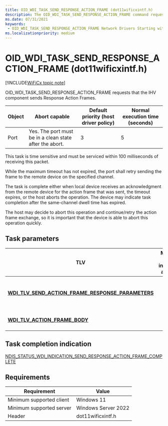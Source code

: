 ```yaml
---
title: OID_WDI_TASK_SEND_RESPONSE_ACTION_FRAME (dot11wificxintf.h)
description: The OID_WDI_TASK_SEND_RESPONSE_ACTION_FRAME command requests that the IHV component sends Response Action Frames.
ms.date: 07/31/2021
keywords:
 - OID_WDI_TASK_SEND_RESPONSE_ACTION_FRAME Network Drivers Starting with Windows Vista
ms.localizationpriority: medium
---
```


# OID\_WDI\_TASK\_SEND\_RESPONSE\_ACTION\_FRAME (dot11wificxintf.h)

[!INCLUDE[WiFiCx topic note](../includes/wificx-version-warning.md)]


OID\_WDI\_TASK\_SEND\_RESPONSE\_ACTION\_FRAME requests that the IHV component sends Response Action Frames.

| Object | Abort capable                                           | Default priority (host driver policy) | Normal execution time (seconds) |
|--------|---------------------------------------------------------|---------------------------------------|---------------------------------|
| Port   | Yes. The port must be in a clean state after the abort. | 3                                     | 5                               |

 

This task is time sensitive and must be serviced within 100 milliseconds of receiving this packet.

While the maximum timeout has not expired, the port shall retry sending the frame to the remote device on the specified channel.

The task is complete either when local device receives an acknowledgment from the remote device for the action frame that was sent, the timeout expires, or the host aborts the operation. The device may indicate task completion after the same-channel dwell time has expired.

The host may decide to abort this operation and continue/retry the action frame exchange, so it is important that the device is able to abort this operation quickly.

## Task parameters


| TLV                                                                                                               | Multiple TLV instances allowed | Optional | Description                                      |
|-------------------------------------------------------------------------------------------------------------------|--------------------------------|----------|--------------------------------------------------|
| [**WDI\_TLV\_SEND\_ACTION\_FRAME\_RESPONSE\_PARAMETERS**](./wdi-tlv-send-action-frame-response-parameters.md) |                                |          | Parameters for sending an Action Frame Response. |
| [**WDI\_TLV\_ACTION\_FRAME\_BODY**](./wdi-tlv-action-frame-body.md)                                           |                                |          | The Action Frame body.                           |

 

## Task completion indication


[NDIS\_STATUS\_WDI\_INDICATION\_SEND\_RESPONSE\_ACTION\_FRAME\_COMPLETE](ndis-status-wdi-indication-send-response-action-frame-complete.md)

## Requirements

|Requirement|Value|
|--- |--- |
|Minimum supported client|Windows 11|
|Minimum supported server|Windows Server 2022|
|Header|dot11wificxintf.h|

 

